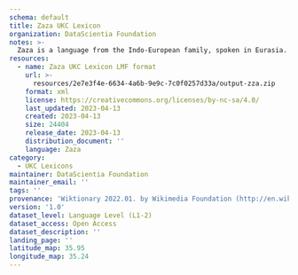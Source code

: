 ```yaml
---
schema: default
title: Zaza UKC Lexicon
organization: DataScientia Foundation
notes: >-
  Zaza is a language from the Indo-European family, spoken in Eurasia. The UKC Lexicon of Zaza is represented as a lexico-semantic network. It consists of words, word senses, synsets, as well as sense-level and synset-level relationships.
resources:
  - name: Zaza UKC Lexicon LMF format
    url: >-
      resources/2e7e3f4e-6634-4a6b-9e9c-7c0f0257d33a/output-zza.zip
    format: xml
    license: https://creativecommons.org/licenses/by-nc-sa/4.0/
    last_updated: 2023-04-13
    created: 2023-04-13
    size: 24404
    release_date: 2023-04-13
    distribution_document: ''
    language: Zaza
category:
  - UKC Lexicons
maintainer: DataScientia Foundation
maintainer_email: ''
tags: ''
provenance: 'Wiktionary 2022.01. by Wikimedia Foundation (http://en.wiktionary.org); CogNet 2.1 by Khuyagbaatar Batsuren, National University of Mongolia (http://cognet.ukc.disi.unitn.it); Princeton WordNet 2.1 by Princeton University (https://wordnet.princeton.edu)'
version: '1.0'
dataset_level: Language Level (L1-2)
dataset_access: Open Access
dataset_description: ''
landing_page: ''
latitude_map: 35.95
longitude_map: 35.24
---
```

